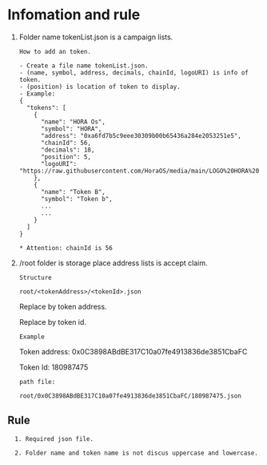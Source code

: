 
# Infomation and rule

1. Folder name tokenList.json is a campaign lists.
    
    `How to add an token.`
    ```
    - Create a file name tokenList.json.
    - (name, symbol, address, decimals, chainId, logoURI) is info of token.
    - (position) is location of token to display.
    - Example: 
    {
      "tokens": [
        {
          "name": "HORA Os",
          "symbol": "HORA",
          "address": "0xa6fd7b5c9eee30309b00b65436a284e2053251e5",
          "chainId": 56,
          "decimals": 18,
          "position": 5,
          "logoURI": "https://raw.githubusercontent.com/HoraOS/media/main/LOGO%20HORA%20OS.png"
        },
        {
          "name": "Token B",
          "symbol": "Token b",
          ...
          ...
        }
      ]
    }
    
    * Attention: chainId is 56
    ```

2. /root folder is storage place address lists is accept claim.

      `Structure`
      ```
      root/<tokenAddress>/<tokenId>.json
      ```
      Replace <tokenAddress> by token address.
      
      Replace <tokenId> by token id.
  
      `Example`
      
      Token address: 0x0C3898ABdBE317C10a07fe4913836de3851CbaFC
      
      Token Id: 180987475

      `path file:`
      ```
      root/0x0C3898ABdBE317C10a07fe4913836de3851CbaFC/180987475.json
      ```

## Rule

      1. Required json file.
      
      2. Folder name and token name is not discus uppercase and lowercase.
